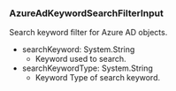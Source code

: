 ### AzureAdKeywordSearchFilterInput
Search keyword filter for Azure AD objects.

- searchKeyword: System.String
  - Keyword used to search.
- searchKeywordType: System.String
  - Keyword Type of search keyword.
